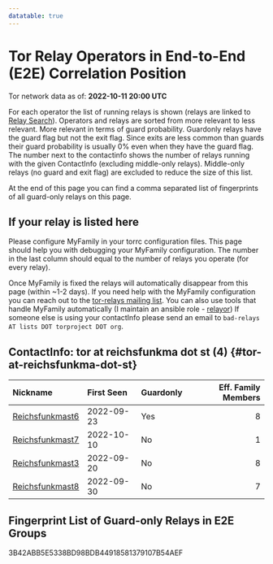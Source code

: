 ```yaml
---
datatable: true
---
```



# Tor Relay Operators in End-to-End (E2E) Correlation Position

Tor network data as of: **2022-10-11 20:00 UTC**

For each operator the list of running relays is shown (relays are linked to [Relay Search](https://metrics.torproject.org/rs.html)).
Operators and relays are sorted from more relevant to less relevant. More relevant in terms of guard probability.
Guardonly relays have the guard flag but not the exit flag.
Since exits are less common than guards their guard probability is usually 0% even when they have the guard flag.
The number next to the contactinfo shows the number of relays running with the given ContactInfo (excluding middle-only relays).
Middle-only relays (no guard and exit flag) are excluded to reduce the size of this list.

At the end of this page you can find a comma separated list of fingerprints of all guard-only relays on this page.

## If your relay is listed here
Please configure MyFamily in your torrc configuration files.
This page should help you with debugging your MyFamily configuration. The number in the last column should equal to the number of
relays you operate (for every relay).

Once MyFamily is fixed the relays will automatically disappear from this page (within ~1-2 days).
If you need help with the MyFamily configuration you can reach out to the
[tor-relays mailing list](https://lists.torproject.org/cgi-bin/mailman/listinfo/tor-relays).
You can also use tools that handle MyFamily automatically (I maintain an ansible role - 
[relayor](https://medium.com/@nusenu/deploying-tor-relays-with-ansible-6612593fa34d))
If someone else is using your contactInfo please send an email to ```bad-relays AT lists DOT torproject DOT org```.


## ContactInfo: tor at reichsfunkma dot st (4) {#tor-at-reichsfunkma-dot-st}

| Nickname                                                                                                   | First Seen   | Guardonly   |   Eff. Family Members |
|:-----------------------------------------------------------------------------------------------------------|:-------------|:------------|----------------------:|
| [Reichsfunkmast6](https://metrics.torproject.org/rs.html#details/3B42ABB5E5338BD98BDB44918581379107B54AEF) | 2022-09-23   | Yes         |                     8 |
| [Reichsfunkmast7](https://metrics.torproject.org/rs.html#details/73DA3211EF6B5F427E5014FBF926B151AFBD9C91) | 2022-10-10   | No          |                     1 |
| [Reichsfunkmast3](https://metrics.torproject.org/rs.html#details/99A6EDEC44F733ACAF2539B353118F36D27322E3) | 2022-09-20   | No          |                     8 |
| [Reichsfunkmast8](https://metrics.torproject.org/rs.html#details/E8B477C17E9FC1A535BBC2468957F7B9282A783A) | 2022-09-30   | No          |                     7 |


## Fingerprint List of Guard-only Relays in E2E Groups

3B42ABB5E5338BD98BDB44918581379107B54AEF